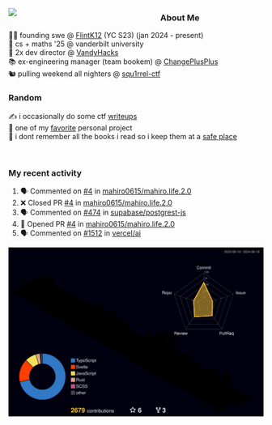 <!-- 
Hey what are you doing here? 
I admire your curiosity tho
Shoot me an email (zinean00 at gmail dot com)
Let's connect! 
-->

<p float="left">
  <img src='https://imgur.com/nGM66Ev.png' width='300' align="left">
  <p>
    
  <h3>About Me</h3>
  👨‍💻 founding swe @ <a href="https://www.flintk12.com">FlintK12</a> (YC S23) (jan 2024 - present) <br>
  🏫 cs + maths '25 @ vanderbilt university <br>
  🌊 2x dev director @ <a href="https://github.com/vandyhacks">VandyHacks</a> <br>
  📚 ex-engineering manager (team bookem) @ <a href="https://github.com/changeplusplusvandy">ChangePlusPlus<a> <br>
  🐿 pulling weekend all nighters @ <a href="https://github.com/squ1rrel-ctf">squ1rrel-ctf</a> <br>
  
  <h3>Random</h3>
  ✍️ i occasionally do some ctf <a href="https://squ1rrel.dev/author/zineanteoh">writeups</a> <br>
  📱 one of my <a href="https://github.com/zineanteoh/vinkybox-app">favorite</a> personal project<br>
  📖 i dont remember all the books i read so i keep them at a <a href="https://www.goodreads.com/user/show/80901669-zi">safe place</a>
  </p>
  
</p>

<br>
<!-- <i>generated by <a href="https://labs.openai.com/s/0hW1r6PFYo3Zh0a7UoxK2AMp" target="_blank">dall-e 2</a></i> -->

<h3>My recent activity</h3>

<!--START_SECTION:activity-->
1. 🗣 Commented on [#4](https://github.com/mahiro0615/mahiro.life.2.0/pull/4#issuecomment-2177617986) in [mahiro0615/mahiro.life.2.0](https://github.com/mahiro0615/mahiro.life.2.0)
2. ❌ Closed PR [#4](https://github.com/mahiro0615/mahiro.life.2.0/pull/4) in [mahiro0615/mahiro.life.2.0](https://github.com/mahiro0615/mahiro.life.2.0)
3. 🗣 Commented on [#474](https://github.com/supabase/postgrest-js/issues/474#issuecomment-2146172372) in [supabase/postgrest-js](https://github.com/supabase/postgrest-js)
4. 💪 Opened PR [#4](https://github.com/mahiro0615/mahiro.life.2.0/pull/4) in [mahiro0615/mahiro.life.2.0](https://github.com/mahiro0615/mahiro.life.2.0)
5. 🗣 Commented on [#1512](https://github.com/vercel/ai/issues/1512#issuecomment-2136281586) in [vercel/ai](https://github.com/vercel/ai)
<!--END_SECTION:activity-->

![](./profile-3d-contrib/profile-night-rainbow.svg)
